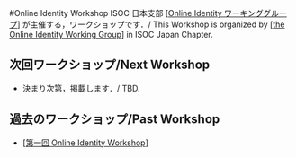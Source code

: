 #Online Identity Workshop
ISOC 日本支部 [[Online Identity ワーキンググループ](OnlineIdentityWG)] が主催する，ワークショップです．/ This Workshop is organized by [[the Online Identity Working Group](OnlineIdentityWG)] in ISOC Japan Chapter.
## 次回ワークショップ/Next Workshop
*  決まり次第，掲載します．/ TBD.
## 過去のワークショップ/Past Workshop
* [[第一回 Online Identity Workshop](OnlineIdentityWorkshop201408)]
